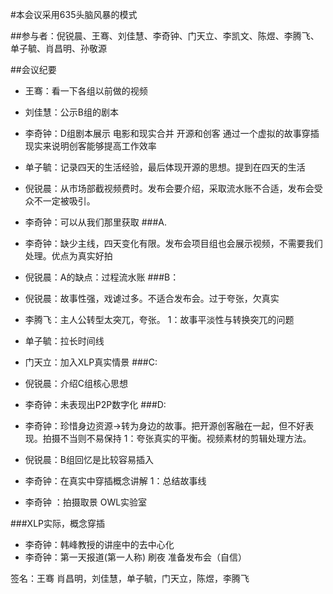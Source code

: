 ﻿#本会议采用635头脑风暴的模式

##参与者：倪锐晨、王骞、刘佳慧、李奇钟、门天立、李凯文、陈煜、李腾飞、单子毓、肖昌明、孙敬源

##会议纪要

- 王骞：看一下各组以前做的视频
- 刘佳慧：公示B组的剧本
- 李奇钟：D组剧本展示 电影和现实合并 开源和创客 通过一个虚拟的故事穿插现实来说明创客能够提高工作效率
- 单子毓：记录四天的生活经验，最后体现开源的思想。提到在四天的生活
- 倪锐晨：从市场部截视频费时。发布会要介绍，采取流水账不合适，发布会受众不一定被吸引。
- 李奇钟：可以从我们那里获取
###A.
- 李奇钟：缺少主线，四天变化有限。发布会项目组也会展示视频，不需要我们处理。优点为真实好拍
- 倪锐晨：A的缺点：过程流水账
###B：
- 倪锐晨：故事性强，戏谑过多。不适合发布会。过于夸张，欠真实
- 李腾飞：主人公转型太突兀，夸张。
    1：故事平淡性与转换突兀的问题
- 单子毓：拉长时间线
- 门天立：加入XLP真实情景
###C:
- 倪锐晨：介绍C组核心思想
- 李奇钟：未表现出P2P数字化
###D:
- 李奇钟：珍惜身边资源->转为身边的故事。把开源创客融在一起，但不好表现。拍摄不当则不易保持
1：夸张真实的平衡。视频素材的剪辑处理方法。
- 倪锐晨：B组回忆是比较容易插入
- 李奇钟：在真实中穿插概念讲解
1：总结故事线

- 李奇钟 ：拍摄取景 OWL实验室


###XLP实际，概念穿插
- 李奇钟：韩峰教授的讲座中的去中心化
- 李奇钟：第一天报道(第一人称) 刷夜  准备发布会（自信）

签名：王骞 肖昌明，刘佳慧，单子毓，门天立，陈煜，李腾飞